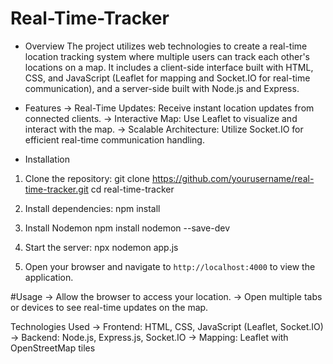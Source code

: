 # Real-Time-Tracker


- Overview
  The project utilizes web technologies to create a real-time location tracking system where multiple users can track each other's locations on a map. It includes a client-side           interface built with HTML, CSS, and JavaScript (Leaflet for mapping and Socket.IO for real-time communication), and a server-side built with Node.js and Express.

- Features
  ->  Real-Time Updates: Receive instant location updates from connected clients.
  ->  Interactive Map: Use Leaflet to visualize and interact with the map.
  ->  Scalable Architecture: Utilize Socket.IO for efficient real-time communication handling.

-  Installation
  1.  Clone the repository:
        git clone https://github.com/yourusername/real-time-tracker.git
        cd real-time-tracker

  2.  Install dependencies:
        npm install

  3.  Install Nodemon
        npm install nodemon --save-dev

  5.  Start the server:
        npx nodemon app.js
      
  6.  Open your browser and navigate to `http://localhost:4000` to view the application.


#Usage
->  Allow the browser to access your location.
->  Open multiple tabs or devices to see real-time updates on the map.


Technologies Used
->  Frontend: HTML, CSS, JavaScript (Leaflet, Socket.IO)
->  Backend: Node.js, Express.js, Socket.IO
->  Mapping: Leaflet with OpenStreetMap tiles




     


    
